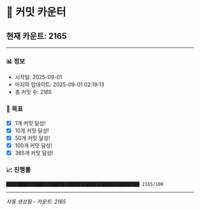 # 🔢 커밋 카운터

## 현재 카운트: 2165

---

### 📊 정보
- 시작일: 2025-09-01
- 마지막 업데이트: 2025-09-01 02:19:13
- 총 커밋 수: 2165

### 🎯 목표
- [x] 1개 커밋 달성!
- [x] 10개 커밋 달성!
- [x] 50개 커밋 달성!
- [x] 100개 커밋 달성!
- [x] 365개 커밋 달성!

### 📈 진행률
```
██████████████████████████████████████████████████ 2165/100
```

---
*자동 생성됨 - 카운트: 2165*
